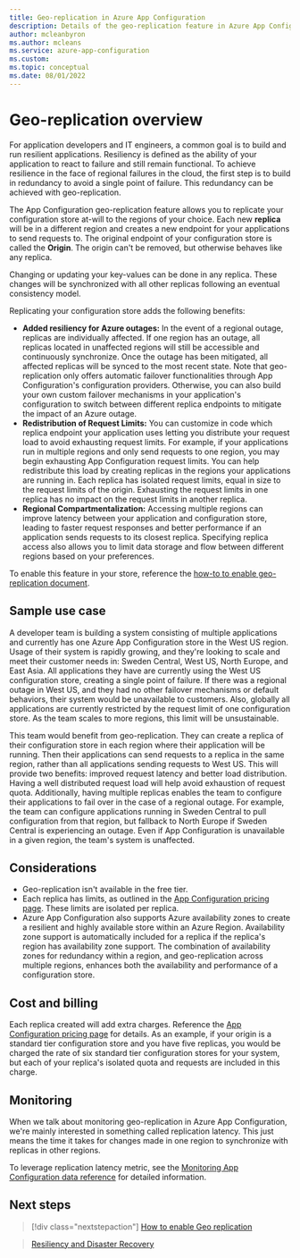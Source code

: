 ```yaml
---
title: Geo-replication in Azure App Configuration
description: Details of the geo-replication feature in Azure App Configuration. 
author: mcleanbyron
ms.author: mcleans
ms.service: azure-app-configuration
ms.custom: 
ms.topic: conceptual
ms.date: 08/01/2022
---
```


# Geo-replication overview

For application developers and IT engineers, a common goal is to build and run resilient applications. Resiliency is defined as the ability of your application to react to failure and still remain functional. To achieve resilience in the face of regional failures in the cloud, the first step is to build in redundancy to avoid a single point of failure. This redundancy can be achieved with geo-replication.

The App Configuration geo-replication feature allows you to replicate your configuration store at-will to the regions of your choice. Each new **replica** will be in a different region and creates a new endpoint for your applications to send requests to. The original endpoint of your configuration store is called the **Origin**. The origin can't be removed, but otherwise behaves like any replica. 

Changing or updating your key-values can be done in any replica. These changes will be synchronized with all other replicas following an eventual consistency model. 

Replicating your configuration store adds the following benefits:
- **Added resiliency for Azure outages:** In the event of a regional outage, replicas are individually affected. If one region has an outage, all replicas located in unaffected regions will still be accessible and continuously synchronize. Once the outage has been mitigated, all affected replicas will be synced to the most recent state. Note that geo-replication only offers automatic failover functionalities through App Configuration's configuration providers. Otherwise, you can also build your own custom failover mechanisms in your application's configuration to switch between different replica endpoints to mitigate the impact of an Azure outage. 
- **Redistribution of Request Limits:**  You can customize in code which replica endpoint your application uses letting you distribute your request load to avoid exhausting request limits. For example, if your applications run in multiple regions and only send requests to one region, you may begin exhausting App Configuration request limits. You can help redistribute this load by creating replicas in the regions your applications are running in. Each replica has isolated request limits, equal in size to the request limits of the origin. Exhausting the request limits in one replica has no impact on the request limits in another replica. 
- **Regional Compartmentalization:** Accessing multiple regions can improve latency between your application and configuration store, leading to faster request responses and better performance if an application sends requests to its closest replica. Specifying replica access also allows you to limit data storage and flow between different regions based on your preferences. 

To enable this feature in your store, reference the [how-to to enable geo-replication document](./howto-geo-replication.md).

## Sample use case

A developer team is building a system consisting of multiple applications and currently has one Azure App Configuration store in the West US region. Usage of their system is rapidly growing, and they're looking to scale and meet their customer needs in: Sweden Central, West US, North Europe, and East Asia. All applications they have are currently using the West US configuration store, creating a single point of failure. If there was a regional outage in West US, and they had no other failover mechanisms or default behaviors, their system would be unavailable to customers. Also, globally all applications are currently restricted by the request limit of one configuration store. As the team scales to more regions, this limit will be unsustainable. 

This team would benefit from geo-replication. They can create a replica of their configuration store in each region where their application will be running. Then their applications can send requests to a replica in the same region, rather than all applications sending requests to West US. This will provide two benefits: improved request latency and better load distribution. Having a well distributed request load will help avoid exhaustion of request quota. Additionally, having multiple replicas enables the team to configure their applications to fail over in the case of a regional outage. For example, the team can configure applications running in Sweden Central to pull configuration from that region, but fallback to North Europe if Sweden Central is experiencing an outage. Even if App Configuration is unavailable in a given region, the team's system is unaffected.

## Considerations

- Geo-replication isn't available in the free tier.  
- Each replica has limits, as outlined in the [App Configuration pricing page](https://azure.microsoft.com/pricing/details/app-configuration/). These limits are isolated per replica. 
- Azure App Configuration also supports Azure availability zones to create a resilient and highly available store within an Azure Region. Availability zone support is automatically included for a replica if the replica's region has availability zone support. The combination of availability zones for redundancy within a region, and geo-replication across multiple regions, enhances both the availability and performance of a configuration store.
<!--
To add once these links become available: 
 - Request handling for replicas will vary by configuration provider, for further information reference [.NET Geo-replication Reference](https://azure.microsoft.com/pricing/details/app-configuration/) and [Java Geo-replication Reference](https://azure.microsoft.com/pricing/details/app-configuration/). 
 -  -->

## Cost and billing 

Each replica created will add extra charges. Reference the [App Configuration pricing page](https://azure.microsoft.com/pricing/details/app-configuration/) for details. As an example, if your origin is a standard tier configuration store and you have five replicas, you would be charged the rate of six standard tier configuration stores for your system, but each of your replica's isolated quota and requests are included in this charge.

## Monitoring

When we talk about monitoring geo-replication in Azure App Configuration, we're mainly interested in something called replication latency. This just means the time it takes for changes made in one region to synchronize with replicas in other regions.

To leverage replication latency metric, see the [Monitoring App Configuration data reference](./monitor-app-configuration-reference.md) for detailed information.

## Next steps

> [!div class="nextstepaction"]
> [How to enable Geo replication](./howto-geo-replication.md)  

> [Resiliency and Disaster Recovery](./concept-disaster-recovery.md)
